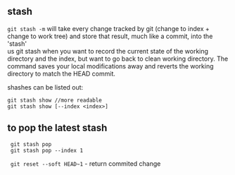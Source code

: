 ## stash
```git stash -m``` will take every change tracked by git (change to index + change to work tree) and store that result, much like a commit, into the 'stash'     
us git stash when you want to record the current state of the working directory and the index, but want to go back to clean working directory. 
The command saves your local modifications away and reverts the working directory to match the HEAD commit.   

shashes can be listed out:   
``` git stash list
git stash show //more readable
git stash show [--index <index>]
```
   
## to pop the latest stash
``` git stash pop```   
``` git stash pop --index 1```   
   
`` git reset --soft HEAD~1`` - return commited change
